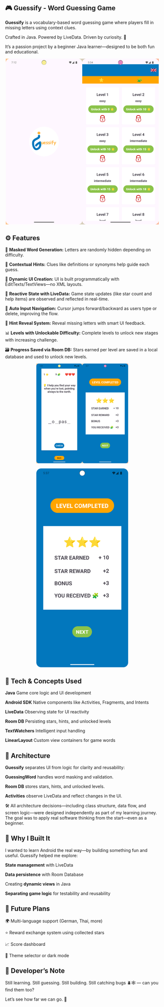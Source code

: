 ## 🎮 Guessify - Word Guessing Game

**Guessify** is a vocabulary-based word guessing game where players fill in missing letters using context clues.


Crafted in Java. Powered by LiveData. Driven by curiosity. 🚗


It’s a passion project by a beginner Java learner—designed to be both fun and educational.

<p align="center"> <img src="screenshots/guessify_main.png" alt="Main Screen" width="500"/> </p>

## ⚙️ Features

🔡 **Masked Word Generation:** 
Letters are randomly hidden depending on difficulty.

💬 **Contextual Hints:** 
Clues like definitions or synonyms help guide each guess.

📲 **Dynamic UI Creation:** 
UI is built programmatically with EditTexts/TextViews—no XML layouts.

🔁 **Reactive State with LiveData:** 
Game state updates (like star count and help items) are observed and reflected in real-time.

🧠 **Auto Input Navigation:**
Cursor jumps forward/backward as users type or delete, improving the flow.

🧩 **Hint Reveal System:** 
Reveal missing letters with smart UI feedback.

📊 **Levels with Unlockable Difficulty:** 
Complete levels to unlock new stages with increasing challenge.

🗃️ **Progress Saved via Room DB:** 
Stars earned per level are saved in a local database and used to unlock new levels.

<p align="center"> <img src="screenshots/guessify_gameplay.png" alt="Game Play" width="300"/> </p>
<p align="center"> <img src="screenshots/guessify_summary.png" alt="Game Summary" width="300"/> </p>

## 🧪 Tech & Concepts Used 

**Java**	Game core logic and UI development

**Android SDK**	Native components like Activities, Fragments, and Intents

**LiveData**	Observing state for UI reactivity

**Room DB**	Persisting stars, hints, and unlocked levels

**TextWatchers**	Intelligent input handling

**LinearLayout**	Custom view containers for game words

## 🔧 Architecture

**Guessify** separates UI from logic for clarity and reusability:

**GuessingWord** handles word masking and validation.

**Room DB** stores stars, hints, and unlocked levels.

**Activities** observe LiveData and reflect changes in the UI.

🛠️ All architecture decisions—including class structure, data flow, and screen logic—were designed independently as part of my learning journey.
The goal was to apply real software thinking from the start—even as a beginner.


## 🎯 Why I Built It

I wanted to learn Android the real way—by building something fun and useful. Guessify helped me explore:

**State management** with LiveData

**Data persistence** with Room Database

Creating **dynamic views** in Java

**Separating game logic** for testability and reusability

## 🚀 Future Plans

🌍 Multi-language support (German, Thai, more)

⭐ Reward exchange system using collected stars

📈 Score dashboard

🎨 Theme selector or dark mode

## 🐣 Developer’s Note

Still learning. Still guessing. Still building.
Still catching bugs 🪲🕸️ — can you find them too?

Let’s see how far we can go. 🌱

